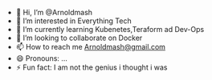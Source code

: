 - 👋 Hi, I’m @Arnoldmash
- 👀 I’m interested in Everything Tech
- 🌱 I’m currently learning Kubenetes,Teraform ad Dev-Ops
- 💞️ I’m looking to collaborate on Docker
- 📫 How to reach me Arnoldmash@gmail.com
- 😄 Pronouns: ...
- ⚡ Fun fact: I am not the genius i thought i was

<!---
Arnoldmash/Arnoldmash is a ✨ special ✨ repository because its `README.md` (this file) appears on your GitHub profile.
You can click the Preview link to take a look at your changes.
--->
